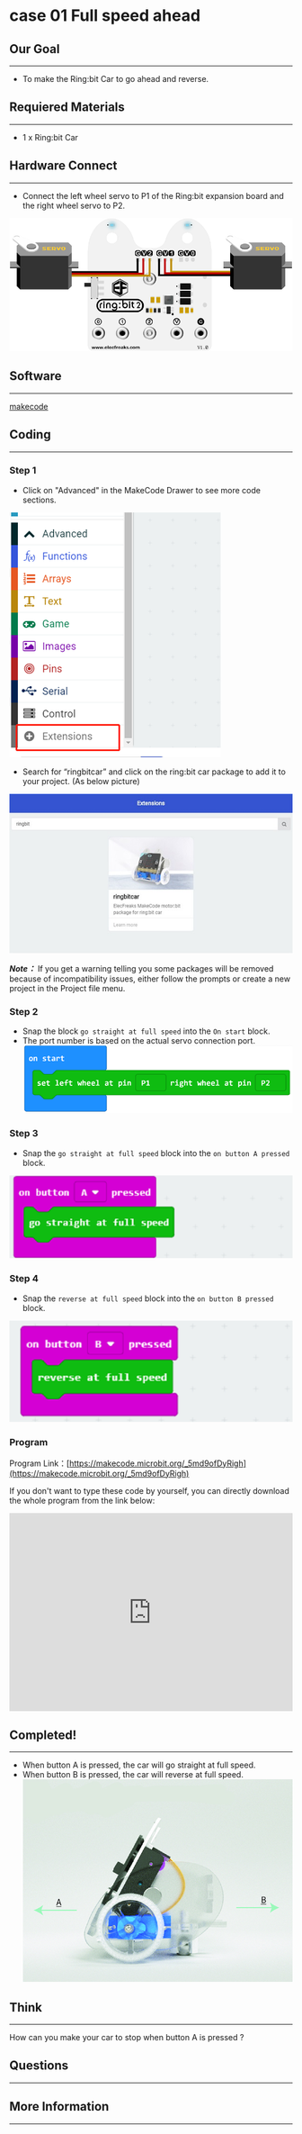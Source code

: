 # case 01 Full speed ahead

## Our Goal
---
- To make the Ring:bit Car to go ahead and reverse.

## Requiered Materials
---
- 1 x Ring:bit Car

## Hardware Connect
---
- Connect the left wheel servo to P1 of the Ring:bit expansion board and the right wheel servo to P2.

![](./images/jBVHea8.png)

## Software
---
[makecode](https://makecode.microbit.org/#)

## Coding
---
### Step 1
- Click on "Advanced" in the MakeCode Drawer to see more code sections.


![](./images/2qCyzQ7.png)

- Search for “ringbitcar” and click on the ring:bit car package to add it to your project. (As below picture)

![](./images/1Wq2Mov.jpg)

***Note：*** If you get a warning telling you some packages will be removed because of incompatibility issues, either follow the prompts or create a new project in the Project file menu.

### Step 2

- Snap the block `go straight at full speed` into the `On start` block.
- The port number is based on the actual servo connection port.
![](./images/igG5TVD.png)

### Step 3

- Snap the `go straight at full speed` block into the `on button A pressed` block.

![](./images/Wyo2R9B.png)


### Step 4

- Snap the `reverse at full speed` block into the `on button B pressed` block.

![](./images/jHFkpm1.png)

### Program

Program Link：[https://makecode.microbit.org/_5md9ofDyRigh](https://makecode.microbit.org/_5md9ofDyRigh)

If you don't want to type these code by yourself, you can directly download the whole program from the link below:

<div style="position:relative;height:0;padding-bottom:70%;overflow:hidden;"><iframe style="position:absolute;top:0;left:0;width:100%;height:100%;" src="https://makecode.microbit.org/#pub:_5md9ofDyRigh" frameborder="0" sandbox="allow-popups allow-forms allow-scripts allow-same-origin"></iframe></div>  



## Completed!
---
- When button A is pressed, the car will go straight at full speed.
- When button B is pressed, the car will reverse at full speed.
![](./images/wwV0YDe.jpg)

## Think
---
How can you make your car to stop when button A is pressed ?

## Questions
---


## More Information 
---

